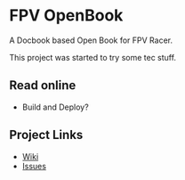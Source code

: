 # FPV OpenBook

 A Docbook based Open Book for FPV Racer.

 This project was started to try some tec stuff.

 ## Read online

 - Build and Deploy?

 ## Project Links

* [Wiki](https://github.com/hdjm01/FPV-OpenBook/wiki)
* [Issues](https://github.com/hdjm01/FPV-OpenBook/issues)

